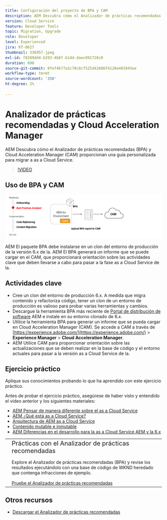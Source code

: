```yaml
---
title: Configuración del proyecto de BPA y CAM
description: AEM Descubra cómo el Analizador de prácticas recomendadas y Cloud Acceleration Manager proporcionan una guía personalizada para migrar a la as a Cloud Service de la.
version: Cloud Service
feature: Developer Tools
topic: Migration, Upgrade
role: Developer
level: Experienced
jira: KT-8627
thumbnail: 336957.jpeg
exl-id: f8289dd4-b293-4b8f-b14d-daec091728c0
duration: 698
source-git-commit: 9fef4b77a2c70c8cf525d42686f4120e481945ee
workflow-type: tm+mt
source-wordcount: '350'
ht-degree: 2%

---
```


# Analizador de prácticas recomendadas y Cloud Acceleration Manager

AEM Descubra cómo el Analizador de prácticas recomendadas (BPA) y Cloud Acceleration Manager (CAM) proporcionan una guía personalizada para migrar a as a Cloud Service. 

>[!VIDEO](https://video.tv.adobe.com/v/336957?quality=12&learn=on)

## Uso de BPA y CAM

![Diagrama de alto nivel de BPA y CAM](assets/bpa-cam-diagram.png)

AEM El paquete BPA debe instalarse en un clon del entorno de producción de la versión 6.x de la. AEM El BPA generará un informe que se puede cargar en el CAM, que proporcionará orientación sobre las actividades clave que deben llevarse a cabo para pasar a la fase as a Cloud Service de la.

## Actividades clave

+ Cree un clon del entorno de producción 6.x. A medida que migra contenido y refactoriza código, tener un clon de un entorno de producción es valioso para probar varias herramientas y cambios.
+ Descargue la herramienta BPA más reciente de [Portal de distribución de software](https://experience.adobe.com/#/downloads/content/software-distribution/es-es/aemcloud.html) AEM e instale en su entorno clonado de 6.x.
+ Utilice la herramienta BPA para generar un informe que se pueda cargar en Cloud Acceleration Manager (CAM). Se accede a CAM a través de [https://experience.adobe.com/](https://experience.adobe.com/) > **Experience Manager** > **Cloud Acceleration Manager**.
+ AEM Utilice CAM para proporcionar orientación sobre las actualizaciones que se deben realizar en la base de código y el entorno actuales para pasar a la versión as a Cloud Service de la.

## Ejercicio práctico

Aplique sus conocimientos probando lo que ha aprendido con este ejercicio práctico.

Antes de probar el ejercicio práctico, asegúrese de haber visto y entendido el vídeo anterior y los siguientes materiales:

+ [AEM Pensar de manera diferente sobre el as a Cloud Service](./introduction.md)
+ [AEM ¿Qué está as a Cloud Service?](https://experienceleague.adobe.com/docs/experience-manager-learn/cloud-service/introduction/what-is-aem-as-a-cloud-service.html?lang=en)
+ [Arquitectura de AEM as a Cloud Service](https://experienceleague.adobe.com/docs/experience-manager-learn/cloud-service/introduction/architecture.html?lang=en)
+ [Contenido mutable e inmutable](https://experienceleague.adobe.com/docs/experience-manager-learn/cloud-service/developing/basics/mutable-immutable.html?lang=en)
+ [AEM Diferencias en el desarrollo para la as a Cloud Service AEM y la 6.x](https://experienceleague.adobe.com/docs/experience-manager-cloud-service/implementing/developing/development-guidelines.html#developing)

<table style="border-width:0">
    <tr>
        <td style="width:150px">
            <a  rel="noreferrer"
                target="_blank"
                href="https://github.com/adobe/aem-cloud-engineering-video-series-exercises/tree/session1-differently#bootcamp---session-1-introduction-and-thinking-differently"><img alt="Repositorio de GitHub de ejercicios prácticos" src="./assets/github.png"/>
            </a>        
        </td>
        <td style="width:100%;margin-bottom:1rem;">
            <div style="font-size:1.25rem;font-weight:400;">Prácticas con el Analizador de prácticas recomendadas</div>
            <p style="margin:1rem 0">
                Explore el Analizador de prácticas recomendadas (BPA) y revise los resultados ejecutándolo con una base de código de WKND heredado que contenga infracciones de ejemplo.
            </p>
            <a  rel="noreferrer"
                target="_blank"
                href="https://github.com/adobe/aem-cloud-engineering-video-series-exercises/tree/session1-differently#bootcamp---session-1-introduction-and-thinking-differently" class="spectrum-Button spectrum-Button--primary spectrum-Button--sizeM">
                <span class="spectrum-Button-label has-no-wrap has-text-weight-bold">Pruebe el Analizador de prácticas recomendadas</span>
            </a>
        </td>
    </tr>
</table>


## Otros recursos

+ [Descargar el Analizador de prácticas recomendadas](https://experience.adobe.com/#/downloads/content/software-distribution/en/aemcloud.html?fulltext=Best*+Practices*+Analyzer*&amp;orderby=%40jcr%3Acontent%2Fjcr%3AlastModified&amp;orderby.sort=desc&amp;layout=list&amp;p.offset=0&amp;p.limit=1)